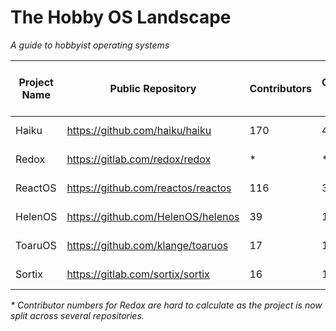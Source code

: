 # The Hobby OS Landscape

*A guide to hobbyist operating systems*

| **Project Name** | **Public Repository**              | **Contributors** | **Active Contributors** <br> (>100 commits) | **Start Date** |
|------------------|------------------------------------|------------------|---------------------------------------------|----------------|
| Haiku            | https://github.com/haiku/haiku     | 170              | 40                                          | July, 2002     |
| Redox            | https://gitlab.com/redox/redox   | \* | \*                                           | April, 2015   |
| ReactOS          | https://github.com/reactos/reactos  | 116  | 36  | January, 1996  |
| HelenOS          | https://github.com/HelenOS/helenos  | 39               | 15                                          | February, 2005 |
| ToaruOS          | https://github.com/klange/toaruos  | 17               | 1                                           | January, 2011  |
| Sortix           | https://gitlab.com/sortix/sortix   | 16               | 1                                           | August, 2011   |

*\* Contributor numbers for Redox are hard to calculate as the project is now split across several repositories.*
